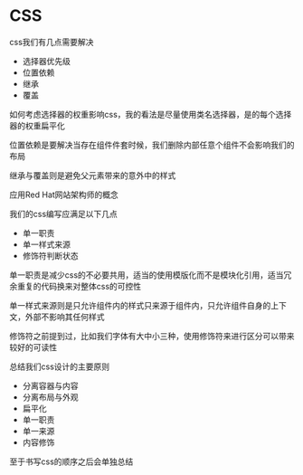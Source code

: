# CSS

css我们有几点需要解决

- 选择器优先级
- 位置依赖
- 继承
- 覆盖

如何考虑选择器的权重影响css，我的看法是尽量使用类名选择器，是的每个选择器的权重扁平化

位置依赖是要解决当存在组件件套时候，我们删除内部任意个组件不会影响我们的布局

继承与覆盖则是避免父元素带来的意外中的样式

应用Red Hat网站架构师的概念

我们的css编写应满足以下几点 

- 单一职责
- 单一样式来源
- 修饰符判断状态


单一职责是减少css的不必要共用，适当的使用模版化而不是模块化引用，适当冗余重复的代码换来对整体css的可控性


单一样式来源则是只允许组件内的样式只来源于组件内，只允许组件自身的上下文，外部不影响其任何样式

修饰符之前提到过，比如我们字体有大中小三种，使用修饰符来进行区分可以带来较好的可读性

总结我们css设计的主要原则

- 分离容器与内容
- 分离布局与外观
- 扁平化
- 单一职责
- 单一来源
- 内容修饰

至于书写css的顺序之后会单独总结



